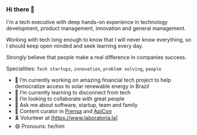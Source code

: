 ### Hi there 👋

I'm a tech executive with deep hands-on experience in technology development, product management, innovation and general management.

Working with tech long enough to know that I will never know everything, so I should keep open minded and seek learning every day.

Strongly believe that people make a real difference in companies success.

Specialities: `Tech startups`, `innovation`, `problem solving`, `people` 

- 🔭  I’m currently working on amazing financial tech project to help democratize access to solar renewable energy in Brazil
- 🌱  I’m currently learning to disconnect from tech
- 🚀  I’m looking to collaborate with great people
- 💬  Ask me about software, startup, team and family
- 📃  Content curator in [Prensa](https://prensa.li/) and [ApiCon](http://apicon.com.br/)
- 🎗  Volunteer at [https://www.laboratoria.la]
- 😄  Pronouns: he/him
